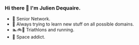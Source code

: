 ### Hi there 👋 I'm Julien Dequaire.

- 🔭 Senior Network.
- 🧪 Always trying to learn new stuff on all possible domains.
- 🏊🚲🏃 Triathlons and running.
- 🔭 Space addict.
